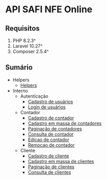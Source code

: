 # API SAFI NFE Online

## Requisitos

1. PHP 8.2.3^
2. Laravel 10.27^
3. Composer 2.5.4^

## Sumário

- Helpers
  - [Helpers](documentacao/helpers/DocHelpers.md)
- Interno
  - Autenticação
    - [Cadastro de usuários](documentacao/autenticacao/DocCadastroUsuario.md)
    - [Login de usuários](documentacao/autenticacao/DocLoginUsuario.md)
  - Contador
    - [Cadastro de contador](documentacao/contador/DocCadastroContador.md)
    - [Cadastro em massa de contadores](documentacao/contador/DocCadastroEmMassaContador.md)
    - [Paginação de contadores](documentacao/contador/DocPaginacaoContador.md)
    - [Consulta de contador](documentacao/contador/DocConsultaContador.md)
    - [Edicao de contador](documentacao/contador/DocEdicaoContador.md)
    - [Remocao de contador](documentacao/contador/DocRemocaoContador.md)
  - Cliente
    - [Cadastro de cliente](documentacao/cliente/DocCadastroCliente.md)
    - [Cadastro em massa de clientes](documentacao/cliente/DocCadastroEmMassaCliente.md)
    - [Paginação de clientes](documentacao/cliente/DocPaginacaoCliente.md)
    - [Consulta de clientes](documentacao/cliente/DocConsultaCliente.md)
